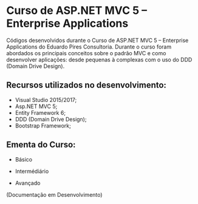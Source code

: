 # Curso de ASP.NET MVC 5 – Enterprise Applications

Códigos desenvolvidos durante o Curso de ASP.NET MVC 5 – Enterprise Applications do Eduardo Pires Consultoria. Durante o curso foram abordados os principais conceitos sobre o padrão MVC e como desenvolver aplicações: desde pequenas à complexas com o uso do DDD (Domain Drive Design).

## Recursos utilizados no desenvolvimento:

- Visual Studio 2015/2017;
- Asp.NET MVC 5;
- Entity Framework 6;
- DDD (Domain Drive Design);
- Bootstrap Framework;

## Ementa do Curso:

- Básico

- Intermédiário

- Avançado


(Documentação em Desenvolvimento)
